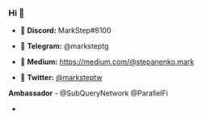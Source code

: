### Hi 👋

- 🌱 **Discord:** MarkStep#8100


- 🌱 **Telegram:** @marksteptg


- 🌱 **Medium:** https://medium.com/@stepanenko.mark


- 🌱 **Twitter:** [@marksteptw](https://twitter.com/marksteptw)


**Ambassador** - @SubQueryNetwork @ParallelFi

*


